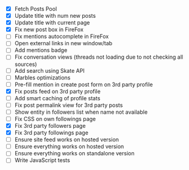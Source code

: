 - [x] Fetch Posts Pool
- [x] Update title with num new posts
- [x] Update title with current page
- [x] Fix new post box in FireFox
- [ ] Fix mentions autocomplete in FireFox
- [ ] Open external links in new window/tab
- [ ] Add mentions badge
- [ ] Fix conversation views (threads not loading due to not checking all sources)
- [ ] Add search using Skate API
- [ ] Marbles optimizations
- [ ] Pre-fill mention in create post form on 3rd party profile
- [x] Fix posts feed on 3rd party profile
- [ ] Add smart caching of profile stats
- [ ] Fix post permalink view for 3rd party posts
- [ ] Show entity in followers list when name not available
- [ ] Fix CSS on own followings page
- [x] Fix 3rd party followers page
- [x] Fix 3rd party followings page
- [ ] Ensure site feed works on hosted version
- [ ] Ensure everything works on hosted version
- [ ] Ensure everything works on standalone version
- [ ] Write JavaScript tests
